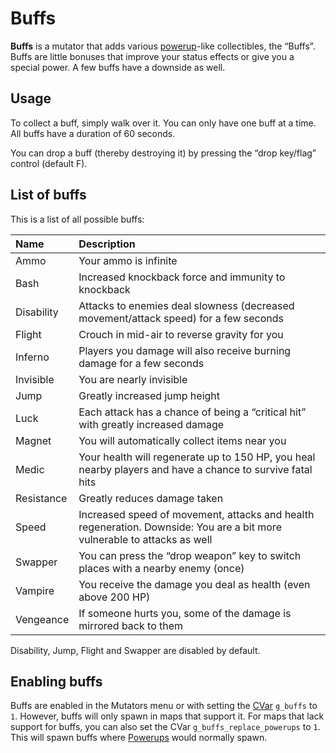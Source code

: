 Buffs
=====

**Buffs** is a mutator that adds various [powerup](Powerups)-like collectibles, the “Buffs”. Buffs are little bonuses that improve your status effects or give you a special power. A few buffs have a downside as well.

Usage
-----
To collect a buff, simply walk over it. You can only have one buff at a time. All buffs have a duration of 60 seconds.

You can drop a buff (thereby destroying it) by pressing the “drop key/flag” control (default F).

List of buffs
-------------

This is a list of all possible buffs:

| Name | Description |
|:-|:-|
| Ammo | Your ammo is infinite |
| Bash | Increased knockback force and immunity to knockback |
| Disability | Attacks to enemies deal slowness (decreased movement/attack speed) for a few seconds |
| Flight | Crouch in mid-air to reverse gravity for you |
| Inferno | Players you damage will also receive burning damage for a few seconds |
| Invisible | You are nearly invisible |
| Jump | Greatly increased jump height |
| Luck | Each attack has a chance of being a “critical hit” with greatly increased damage |
| Magnet | You will automatically collect items near you |
| Medic | Your health will regenerate up to 150 HP, you heal nearby players and have a chance to survive fatal hits |
| Resistance | Greatly reduces damage taken |
| Speed | Increased speed of movement, attacks and health regeneration. Downside: You are a bit more vulnerable to attacks as well |
| Swapper | You can press the “drop weapon” key to switch places with a nearby enemy (once) |
| Vampire | You receive the damage you deal as health (even above 200 HP) |
| Vengeance | If someone hurts you, some of the damage is mirrored back to them |

Disability, Jump, Flight and Swapper are disabled by default.

Enabling buffs
--------------

Buffs are enabled in the Mutators menu or with setting the [CVar](CVars) `g_buffs` to `1`. However, buffs will only spawn in maps that support it. For maps that lack support for buffs, you can also set the CVar `g_buffs_replace_powerups` to `1`. This will spawn buffs where [Powerups](Powerups) would normally spawn.